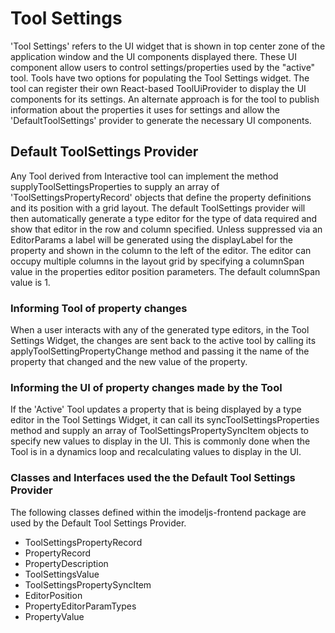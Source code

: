 # Tool Settings

'Tool Settings' refers to the UI widget that is shown in top center zone of the application window and the UI components displayed there. These UI component allow users to control settings/properties used by the "active" tool. Tools have two options for populating the Tool Settings widget. The tool can register their own React-based ToolUiProvider to display the UI components for its settings. An alternate approach is for the tool to publish information about the properties it uses for settings and allow the 'DefaultToolSettings' provider to generate the necessary UI components.

## Default ToolSettings Provider

Any Tool derived from Interactive tool can implement the method supplyToolSettingsProperties to supply an array of 'ToolSettingsPropertyRecord' objects that define the  property definitions and its position with a grid layout. The default ToolSettings provider will then automatically generate a type editor for the type of data required and show that editor in the row and column specified.  Unless suppressed via an EditorParams a label will be generated using the displayLabel for the property and shown in the column to the left of the editor.  The editor can occupy multiple columns in the layout grid by specifying a columnSpan value in the properties editor position parameters. The default columnSpan value is 1.

### Informing Tool of property changes

When a user interacts with any of the generated type editors, in the Tool Settings Widget, the changes are sent back to the active tool by calling its applyToolSettingPropertyChange method and passing it the name of the property that changed and the new value of the property.

### Informing the UI of property changes made by the Tool

If the 'Active' Tool updates a property that is being displayed by a type editor in the Tool Settings Widget, it can call its syncToolSettingsProperties method and supply an array of ToolSettingsPropertySyncItem objects to specify new values to display in the UI. This is commonly done when the Tool is in a dynamics loop and recalculating values to display in the UI.

### Classes and Interfaces used the the Default Tool Settings Provider

The following classes defined within the imodeljs-frontend package are used by the Default Tool Settings Provider.

* ToolSettingsPropertyRecord
* PropertyRecord
* PropertyDescription
* ToolSettingsValue
* ToolSettingsPropertySyncItem
* EditorPosition
* PropertyEditorParamTypes
* PropertyValue